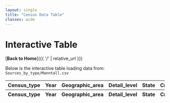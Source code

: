 ```yaml
---
layout: single
title: "Census Data Table"
classes: wide
---
```


# Interactive Table

[**Back to Home**]({{ '/' | relative_url }})

Below is the interactive table loading data from:
`Sources_by_type/Manntall.csv`

<div class="table-container">
  <table id="manntall-table" class="display">
    <thead>
      <tr>
        <th>Census_type</th>
        <th>Year</th>
        <th>Geographic_area</th>
        <th>Detail_level</th>
        <th>State</th>
        <th>Creator</th>
        <th>dat_grov</th>
        <th>Usefull_info</th>
        <th>Reference</th>
        <th>Pagenumber</th>
        <th>Digitized_link</th>
        <th>Transcribed</th>
        <th>Tabulated</th>
        <th>Transcription_link</th>
        <th>Table_link</th>
        <th>Archival_portal_link</th>
        <!-- etc. -->
      </tr>
    </thead>
      <tfoot>
    <tr>
      <th>Census_type</th>
      <th>Year</th>
      <th>Geographic_area</th>
      <th>Detail_level</th>
      <th>State</th>
      <th>Creator</th>
      <th>dat_grov</th>
      <th>Usefull_info</th>
      <th>Reference</th>
      <th>Pagenumber</th>
      <th>Digitized_link</th>
      <th>Transcribed</th>
      <th>Tabulated</th>
      <th>Transcription_link</th>
      <th>Table_link</th>
      <th>Archival_portal_link</th>
    </tr>
  </tfoot>
    <tbody></tbody>
  </table>
</div>
